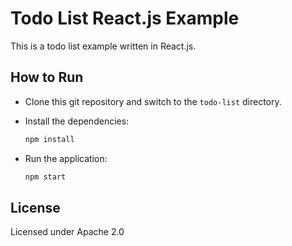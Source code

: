 
# Todo List React.js Example

This is a todo list example written in React.js.

## How to Run

- Clone this git repository and switch to the `todo-list` directory.

- Install the dependencies:
  
  ````bash
  npm install
  ````

- Run the application:
  
  ````bash
  npm start
  ```` 

## License
Licensed under Apache 2.0